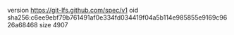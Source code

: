 version https://git-lfs.github.com/spec/v1
oid sha256:c6ee9ebf79b761491af0e334fd034419f04a5b114e985855e9169c9626a68468
size 4907
